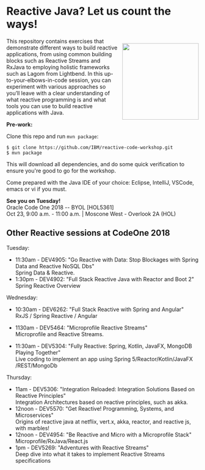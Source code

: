 # Reactive Java? Let us count the ways!  

<p style="float: right; padding-left: 10px">
<img src="https://upload.wikimedia.org/wikipedia/commons/thumb/d/d0/Jabberwocky.jpg/399px-Jabberwocky.jpg" width="200" align="right"/>
</p>

This repository contains exercises that demonstrate different ways to build reactive applications, from using common building blocks such as Reactive Streams and RxJava to employing holistic frameworks such as Lagom from Lightbend. In this up-to-your-elbows-in-code session, you can experiment with various approaches so you’ll leave with a clear understanding of what reactive programming is and what tools you can use to build reactive applications with Java.

**Pre-work:**

Clone this repo and run `mvn package`:

```console
$ git clone https://github.com/IBM/reactive-code-workshop.git
$ mvn package
```

This will download all dependencies, and do some quick verification to ensure you're good to go for the workshop.

Come prepared with the Java IDE of your choice: Eclipse, IntelliJ, VSCode, emacs or vi if you must.

**See you on Tuesday!**  
Oracle Code One 2018  -- BYOL [HOL5361]  
Oct 23, 9:00 a.m. - 11:00 a.m. | Moscone West - Overlook 2A (HOL)

## Other Reactive sessions at CodeOne 2018

Tuesday:

* 11:30am - DEV4905: "Go Reactive with Data: Stop Blockages with Spring Data and Reactive NoSQL Dbs"  
Spring Data & Reactive.
* 1:30pm - DEV4902: "Full Stack Reactive Java with Reactor and Boot 2"  
Spring Reactive Overview

Wednesday:

* 10:30am - DEV6262: "Full Stack Reactive with Spring and Angular"  
  RxJS / Spring Reactive / Angular

* 1130am - DEV5464: "Microprofile Reactive Streams"  
  Microprofile and Reactive Streams.

* 11:30am - DEV5304: "Fully Reactive: Spring, Kotlin, JavaFX, MongoDB Playing Together"  
Live coding to implement an app using Spring 5/Reactor/Kotlin/JavaFX
/REST/MongoDb

Thursday:

* 11am - DEV5306: "Integration Reloaded: Integration Solutions Based on Reactive Principles"   
Integration Architectures based on reactive principles, such as akka.
* 12noon - DEV5570: "Get Reactive! Programming, Systems, and Microservices"  
Origins of reactive java at netflix, vert.x, akka, reactor, and reactive js, with marbles!
* 12noon - DEV4954: "Be Reactive and Micro with a Microprofile Stack"  
Microprofile/RxJava/React.js
* 1pm - DEV5269: "Adventures with Reactive Streams"  
Deep dive into what it takes to implement Reactive Streams specifications
